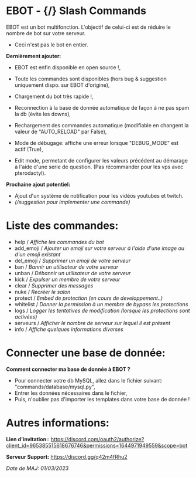 # EBOT - {/} Slash Commands

EBOT est un bot multifonction. L'objectif de celui-ci est de réduire le nombre de bot sur votre serveur.
- Ceci n'est pas le bot en entier.

__Dernièrement ajouter:__
 - EBOT est enfin disponible en open source !,
 - Toute les commandes sont disponibles (hors bug & suggestion uniquement dispo. sur EBOT d'origine),

 - Chargement du bot très rapide !,
 - Reconnection à la base de donnée automatique de façon à ne pas spam la db (évite les downs),
 - Rechargement des commandes automatique (modifiable en changent la valeur de "AUTO_RELOAD" par False),
 - Mode de débugage: affiche une erreur lorsque "DEBUG_MODE" est actif (True),
 - Edit mode, permetant de configurer les valeurs précédent au démarage à l'aide d'une serie de question. (Pas récommander pour les vps avec pterodactyl).

__Prochaine ajout potentiel:__
 - Ajout d'un système de notification pour les vidéos youtubes et twitch.
 - *(/suggestion pour implementer une commande)*

# Liste des commandes:

- help / *Affiche les commandes du bot*
- add_emoji / *Ajouter un emoji sur votre serveur à l'aide d'une image ou d'un emoji existant* 
- del_emoji / *Supprimer un emoji de votre serveur*
- ban / *Bannir un utilisateur de votre serveur*
- unban / *Débannir un utilisateur de votre serveur*
- kick / *Expulser un membre de votre serveur*
- clear / *Supprimer des messages*
- nuke / *Recréer le salon*
- protect / *Embed de protection (en cours de developpement..)*
- whitelist / *Donner la permission à un membre de bypass les protections*
- logs / *Logger les tentatives de modification (lorsque les protections sont activées)*
- serveurs / *Afficher le nombre de serveur sur lequel il est présent*
- info / *Affiche quelques informations diverses*

# Connecter une base de donnée:

__Comment connecter ma base de donnée à EBOT ?__
 - Pour connecter votre db MySQL, allez dans le fichier suivant: "commands/database/mysql.py",
 - Entrer les données nécessaires dans le fichier,
 - Puis, n'oublier pas d'importer les templates dans votre base de donnée !

# Autres informations:

__Lien d'invitation:__: https://discord.com/oauth2/authorize?client_id=965385515618676746&permissions=1644971949559&scope=bot

__Serveur Support:__ https://discord.gg/q42m4fRhu2

*Date de MAJ: 01/03/2023*
